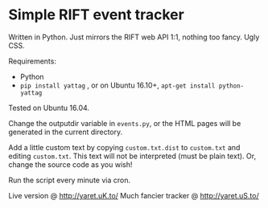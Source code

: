 # Simple RIFT event tracker

Written in Python. Just mirrors the RIFT web API 1:1, nothing too fancy. Ugly CSS.

Requirements:

* Python
* `pip install yattag` , or on Ubuntu 16.10+, `apt-get install python-yattag`

Tested on Ubuntu 16.04.

Change the outputdir variable in `events.py`, or the HTML pages will be generated in the current directory.

Add a little custom text by copying `custom.txt.dist` to `custom.txt` and editing `custom.txt`. This text will not be interpreted (must be plain text).
Or, change the source code as you wish!

Run the script every minute via cron.

Live version @ http://yaret.uK.to/
Much fancier tracker @ http://yaret.uS.to/
